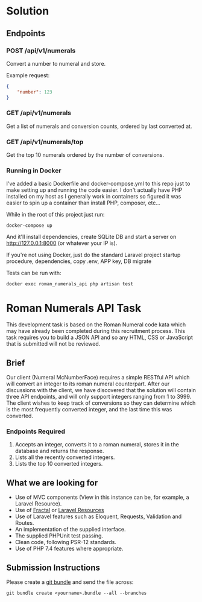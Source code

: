 # Solution
## Endpoints

### POST /api/v1/numerals
Convert a number to numeral and store.

Example request:
```json
{
    "number": 123
}
```

### GET /api/v1/numerals
Get a list of numerals and conversion counts, ordered by last converted at.

### GET /api/v1/numerals/top
Get the top 10 numerals ordered by the number of conversions.

### Running in Docker
I've added a basic Dockerfile and docker-compose.yml to this repo just to make setting up and running the code easier. I don't actually have PHP installed on my host as I generally work in containers so figured it was easier to spin up a container than install PHP, composer, etc...

While in the root of this project just run:
```shell
docker-compose up
```
And it'll install dependencies, create SQLite DB and start a server on http://127.0.0.1:8000 (or whatever your IP is).

If you're not using Docker, just do the standard Laravel project startup procedure, dependencies, copy .env, APP key, DB migrate

Tests can be run with:
```shell
docker exec roman_numerals_api php artisan test
```
# Roman Numerals API Task
This development task is based on the Roman Numeral code kata which may have already been completed during this recruitment process. This task requires you to build a JSON API and so any HTML, CSS or JavaScript that is submitted will not be reviewed.

## Brief
Our client (Numeral McNumberFace) requires a simple RESTful API which will convert an integer to its roman numeral counterpart. After our discussions with the client, we have discovered that the solution will contain three API endpoints, and will only support integers ranging from 1 to 3999. The client wishes to keep track of conversions so they can determine which is the most frequently converted integer, and the last time this was converted.

### Endpoints Required
 1. Accepts an integer, converts it to a roman numeral, stores it in the database and returns the response.
 2. Lists all the recently converted integers.
 3. Lists the top 10 converted integers.
 
## What we are looking for
 - Use of MVC components (View in this instance can be, for example, a Laravel Resource).
 - Use of [Fractal](https://fractal.thephpleague.com/) or [Laravel Resources](https://laravel.com/docs/8.x/eloquent-resources)
 - Use of Laravel features such as Eloquent, Requests, Validation and Routes.
 - An implementation of the supplied interface.
 - The supplied PHPUnit test passing.
 - Clean code, following PSR-12 standards.
 - Use of PHP 7.4 features where appropriate.
 
## Submission Instructions
Please create a [git bundle](https://git-scm.com/docs/git-bundle/) and send the file across:
```
git bundle create <yourname>.bundle --all --branches
```
